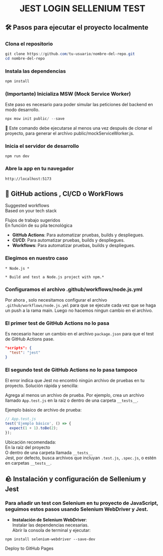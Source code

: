 <h1 align="center">JEST LOGIN SELLENIUM TEST</h1>

## 🛠️ Pasos para ejecutar el proyecto localmente

### Clona el repositorio

```powershell
git clone https://github.com/tu-usuario/nombre-del-repo.git
cd nombre-del-repo
```

### Instala las dependencias

```powershell
npm install
```

### (Importante) Inicializa MSW (Mock Service Worker)

Este paso es necesario para poder simular las peticiones del backend en modo desarrollo.

```powershell
npx msw init public/ --save
```

🔁 Este comando debe ejecutarse al menos una vez después de clonar el proyecto, para generar el archivo public/mockServiceWorker.js.

### Inicia el servidor de desarrollo

```poweshell
npm run dev
```

### Abre la app en tu navegador

```cp
http://localhost:5173
```

## 🛞 GitHub actions , CI/CD o WorkFlows

Suggested workflows<br>
Based on your tech stack

Flujos de trabajo sugeridos<br>
En función de su pila tecnológica

- **GitHub Actions**: Para automatizar pruebas, builds y despliegues.
- **CI/CD**: Para automatizar pruebas, builds y despliegues.
- **Workflows**: Para automatizar pruebas, builds y despliegues.


### Elegimos en nuestro caso

```
* Node.js *

* Build and test a Node.js project with npm.*
```

### Configuramos el archivo .github/workflows/node.js.yml

Por ahora , solo necesitamos configurar el archivo `.github/workflows/node.js.yml` para que se ejecute cada vez que se haga un push a la rama main. Luego no hacemos ningun cambio en el archivo.

### El primer test de GitHub Actions no lo pasa

Es necesario hacer un cambio en el archivo `package.json` para que el test de GitHub Actions pase.

```json
"scripts": {
  "test": "jest"
}
```

### El segundo test de GitHub Actions no lo pasa tampoco

El error indica que Jest no encontró ningún archivo de pruebas en tu proyecto.
Solución rápida y sencilla:

Agrega al menos un archivo de prueba.
Por ejemplo, crea un archivo llamado `App.test.js` en la raíz o dentro de una carpeta `__tests__`.

Ejemplo básico de archivo de prueba:


```javascript
// App.test.js
test('Ejemplo básico', () => {
  expect(1 + 1).toBe(2);
});
```

Ubicación recomendada:<br>
En la raíz del proyecto<br>
O dentro de una carpeta llamada `__tests__`<br>
Jest, por defecto, busca archivos que incluyan `.test.js`, `.spec.js`, o estén en carpetas `__tests__`.

## 🪨 Instalación y configuración de Sellenium y Jest

### Para añadir un test con Selenium en tu proyecto de JavaScript, seguimos estos pasos usando Selenium WebDriver y Jest.

- **Instalación de Selenium WebDriver**:<br>
Instalar las dependencias necesarias.<br>
Abrir la consola de terminal y ejecutar:

```poweshell
npm install selenium-webdriver --save-dev
```










Deploy to GitHub Pages  

